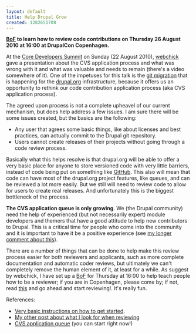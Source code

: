 ```yaml
---
layout: default
title: Help Drupal Grow
created: 1282651708
---
```


**[BoF](http://cph2010.drupal.org/sessions/help-drupal-grow-reviewing-cvsgit-applications) to learn how to review code contributions on Thursday 26 August 2010 at 16:00 at DrupalCon Copenhagen.**

At the [Core Developers Summit](http://cph2010.drupal.org/news/core-developer-summit) on Sunday (22 August 2010), [webchick](http://drupal.org/user/24967) gave a presentation about the CVS application process and what was wrong with it and what was valuable and needs to remain (there's a video somewhere of it).  One of the impetuses for this talk is the [git migration](http://groups.drupal.org/drupal-org-git-migration-team) that is happening for the [drupal.org](http://drupal.org) infrastructure, because it offers us an opportunity to rethink our code contribution application process (aka CVS application process).  

The agreed upon process is not a complete upheavel of our current mechanism, but does help address a few issues.  I am sure there will be some issues created, but the basics are the following:

 * Any user that agrees some basic things, like about licenses and best practices, can actually commit to the Drupal git repository.
 * Users cannot create releases of their projects without going through a code review process.

Basically what this helps resolve is that drupal.org will be able to  offer a very basic place for anyone to store versioned code with very little barriers, instead of code being put on something like [GitHub](http://github.com/).  This also will mean that code can have most of the drupal.org project features, like queues, and can be reviewed a lot more easily.  But we still will need to review code to allow for users to create real releases.  And unfortunately this is the biggest bottleneck of the process.

**The CVS application queue is only growing**.  We (the Drupal community) need the help of experienced (but not necessarily expert) module developers and themers that have a good attitude to help new contributors to Drupal.  This is a critical time for people who come into the community and it is important to have it be a positive experience (see [my longer comment about this](http://drupal.org/node/703116#comment-2928066)).

There are a number of things that can be done to help make this review process easier for both reviewers and applicants, such as more complete documentation and automatic coder reviews, but ultimately we can't completely remove the human element of it, at least for a while.  As suggest by webchick, I have set up a [BoF](http://cph2010.drupal.org/sessions/help-drupal-grow-reviewing-cvsgit-applications) for Thursday at 16:00 to help teach people how to be a reviewer; if you are in Copenhagen, please come by; if not, read [this](http://groups.drupal.org/node/88599#comment-277964) and go ahead and start reviewing!.  It's really fun.

References:

 * [Very basic instructions on how to get started](http://groups.drupal.org/node/88599#comment-277964).
 * [My other post about what I look for when reviewing](http://zzolo.org/thoughts/applying-drupal-cvs-account)
 * [CVS application queue](http://drupal.org/project/issues/cvsapplications) (you can start right now!)
